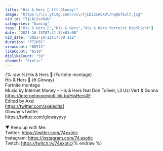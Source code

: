```yaml
---
title: "His & Hers 👫 (ft Gloway)"
image: "https:\/\/i.ytimg.com\/vi\/TjLbi2sn6XU\/hqdefault.jpg"
vid_id: "TjLbi2sn6XU"
categories: "Gaming"
tags: ["His & Hers 👫","His & Hers","His & Hers fortnite highlight"]
date: "2021-10-15T07:41:34+03:00"
vid_date: "2021-10-12T17:00:12Z"
duration: "PT2M3S"
viewcount: "68512"
likeCount: "6519"
dislikeCount: "59"
channel: "Exotic"
---
```

{% raw %}His &amp; Hers 👫  (Fortnite montage) <br />His &amp; Hers 👫 (ft Gloway)<br />Fortnite montage<br />Music by Internet Money – His &amp; Hers feat Don Toliver, Lil Uzi Vert &amp; Gunna <a rel="nofollow" target="blank" href="https://internetmoneyintl.lnk.to/HisHers0F">https://internetmoneyintl.lnk.to/HisHers0F</a><br />Edited by Axel<br /><a rel="nofollow" target="blank" href="https://twitter.com/axeledits1">https://twitter.com/axeledits1</a><br />Gloway's twitter<br /><a rel="nofollow" target="blank" href="https://twitter.com/glowayyyy">https://twitter.com/glowayyyy</a><br /><br />▼ Keep up with Me:  <br />Twitter: <a rel="nofollow" target="blank" href="https://twitter.com/74exotic">https://twitter.com/74exotic</a><br />Instagram: <a rel="nofollow" target="blank" href="https://instagram.com/74.exotic">https://instagram.com/74.exotic</a><br />Twitch: <a rel="nofollow" target="blank" href="https://twitch.tv/74exotic">https://twitch.tv/74exotic</a>{% endraw %}

